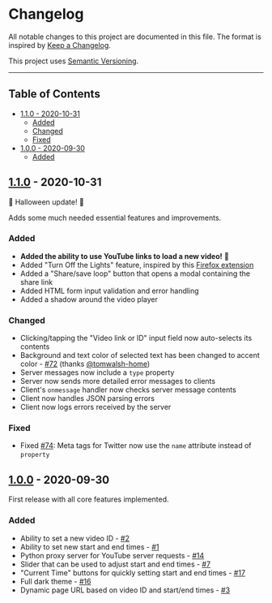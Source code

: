 # Changelog

All notable changes to this project are documented in this file. The format is inspired by [Keep a Changelog](https://keepachangelog.com/en/1.0.0/).

This project uses [Semantic Versioning](https://semver.org/spec/v2.0.0.html).

- - -

## Table of Contents

- [1.1.0 - 2020-10-31](#110---2020-10-31)
    - [Added](#added)
    - [Changed](#changed)
    - [Fixed](#fixed)
- [1.0.0 - 2020-09-30](#100---2020-09-30)
    - [Added](#added-1)

## [1.1.0](https://github.com/Phixyn/no-bs-looper/releases/tag/1.1.0) - 2020-10-31

👻 Halloween update! 🎃

Adds some much needed essential features and improvements.

### Added

- **Added the ability to use YouTube links to load a new video!** 🎉
- Added "Turn Off the Lights" feature, inspired by this [Firefox extension](https://addons.mozilla.org/en-GB/firefox/addon/turn-off-the-lights/)
- Added a "Share/save loop" button that opens a modal containing the share link
- Added HTML form input validation and error handling
- Added a shadow around the video player

### Changed

- Clicking/tapping the "Video link or ID" input field now auto-selects its contents
- Background and text color of selected text has been changed to accent color - [#72](https://github.com/Phixyn/no-bs-looper/issues/72) (thanks [@tomwalsh-home](https://github.com/tomwalsh-home))
- Server messages now include a `type` property
- Server now sends more detailed error messages to clients
- Client's `onmessage` handler now checks server message contents
- Client now handles JSON parsing errors
- Client now logs errors received by the server

### Fixed

- Fixed [#74](https://github.com/Phixyn/no-bs-looper/issues/74): Meta tags for Twitter now use the `name` attribute instead of `property`

## [1.0.0](https://github.com/Phixyn/no-bs-looper/releases/tag/1.0.0) - 2020-09-30

First release with all core features implemented.

### Added

- Ability to set a new video ID - [#2](https://github.com/Phixyn/no-bs-looper/issues/2)
- Ability to set new start and end times - [#1](https://github.com/Phixyn/no-bs-looper/issues/1)
- Python proxy server for YouTube server requests - [#14](https://github.com/Phixyn/no-bs-looper/issues/14)
- Slider that can be used to adjust start and end times - [#7](https://github.com/Phixyn/no-bs-looper/issues/7)
- "Current Time" buttons for quickly setting start and end times - [#17](https://github.com/Phixyn/no-bs-looper/issues/17)
- Full dark theme - [#16](https://github.com/Phixyn/no-bs-looper/issues/16)
- Dynamic page URL based on video ID and start/end times - [#3](https://github.com/Phixyn/no-bs-looper/issues/3)
